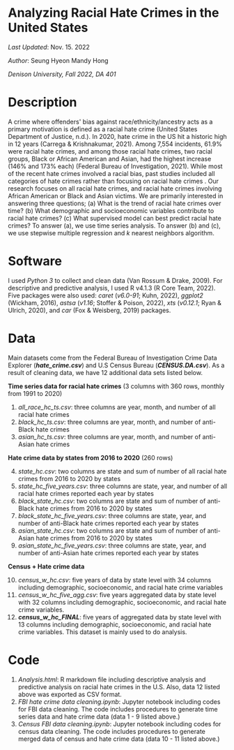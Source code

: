# Analyzing Racial Hate Crimes in the United States

*Last Updated*: Nov. 15. 2022

*Author*: Seung Hyeon Mandy Hong

*Denison University, Fall 2022, DA 401*

# Description
A crime where offenders' bias against race/ethnicity/ancestry acts as a primary motivation is defined as a racial hate crime (United States Department of Justice, n.d.). In 2020, hate crime in the US hit a historic high in 12 years (Carrega & Krishnakumar, 2021). Among 7,554 incidents, 61.9% were racial hate crimes, and among those racial hate crimes, two racial groups, Black or African American and Asian, had the highest increase (146% and 173% each) (Federal Bureau of Investigation, 2021). While most of the recent hate crimes involved a racial bias, past studies included all categories of hate crimes rather than focusing on racial hate crimes . Our research focuses on all racial hate crimes, and racial hate crimes involving African American or Black and Asian victims. We are primarily interested in answering three questions; (a) What is the trend of racial hate crimes over time? (b) What demographic and socioeconomic variables contribute to racial hate crimes? (c) What supervised model can best predict racial hate crimes? To answer (a), we use time series analysis. To answer (b) and (c), we use stepwise multiple regression and *k* nearest neighbors algorithm.

# Software
I used *Python 3* to collect and clean data (Van Rossum & Drake, 2009). For descriptive and predictive analysis, I used R v4.1.3 (R Core Team, 2022). Five packages were also used: *caret* (*v6.0-91*; Kuhn, 2022), *ggplot2* (Wickham, 2016), *astsa* (*v1.16*; Stoffer & Poison, 2022), *xts* (*v0.12.1*; Ryan & Ulrich, 2020), and *car* (Fox & Weisberg, 2019) packages.

# Data
Main datasets come from the Federal Bureau of Investigation Crime Data Explorer (***hate_crime.csv***) and U.S Census Bureau (***CENSUS.DA.csv***). As a result of cleaning data, we have 12 additional data sets listed below.

**Time series data for racial hate crimes** (3 columns with 360 rows, monthly from 1991 to 2020)
1. *all_race_hc_ts.csv*: three columns are year, month, and number of all racial hate crimes
2. *black_hc_ts.csv*: three columns are year, month, and number of anti-Black hate crimes
3. *asian_hc_ts.csv*: three columns are year, month, and number of anti-Asian hate crimes

**Hate crime data by states from 2016 to 2020** (260 rows)

4. *state_hc.csv*: two columns are state and sum of number of all racial hate crimes from 2016 to 2020 by states
5. *state_hc_five_years.csv*: three columns are state, year, and number of all racial hate crimes reported each year by states 
6. *black_state_hc.csv*: two columns are state and sum of number of anti-Black hate crimes from 2016 to 2020 by states
7. *black_state_hc_five_years.csv*: three columns are state, year, and number of anti-Black hate crimes reported each year by states 
8. *asian_state_hc.csv*: two columns are state and sum of number of anti-Asian hate crimes from 2016 to 2020 by states
9. *asian_state_hc_five_years.csv*: three columns are state, year, and number of anti-Asian hate crimes reported each year by states 

**Census + Hate crime data**

10. *census_w_hc.csv*: five years of data by state level with 34 columns including demographic, socioeconomic, and racial hate crime variables
11. *census_w_hc_five_agg.csv*: five years aggregated data by state level with 32 columns including demographic, socioeconomic, and racial hate crime variables.
12. ***census_w_hc_FINAL***: five years of aggregated data by state level with 13 columns including demographic, socioeconomic, and racial hate crime variables. This dataset is mainly used to do analysis.

# Code

1. *Analysis.html*: R markdown file including descriptive analysis and predictive analysis on racial hate crimes in the U.S. Also, data 12 listed above was exported as CSV format.
2. *FBI hate crime data cleaning.ipynb*: Jupyter notebook including codes for FBI data cleaning. The code includes procedures to generate time series data and hate crime data (data 1 - 9 listed above.)
3. *Census FBI data cleaning.ipynb*: Jupyter notebook including codes for census data cleaning. The code includes procedures to generate merged data of census and hate crime data (data 10 - 11 listed above.)

